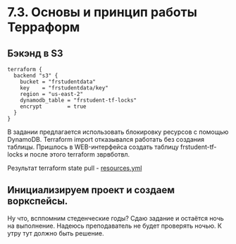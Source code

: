 # 7.3. Основы и принцип работы Терраформ

## Бэкэнд в S3

```
terraform {
  backend "s3" {
    bucket = "frstudentdata"
    key    = "frstudentdata/key"
    region = "us-east-2"
    dynamodb_table = "frstudent-tf-locks"
    encrypt        = true
  }
}
```
В задании предлагается использовать блокировку ресурсов с помощью DynamoDB. Terraform import отказывался работать без создания таблицы. Пришлось в WEB-интерфейса создать таблицу frstudent-tf-locks и после этого terraform зврвботвл.

Результат terraform state pull - [resources.yml](resources.yml)

## Инициализируем проект и создаем воркспейсы.

Ну что, всппомним стеденческие годы? Сдаю задание и остаётся ночь на выполнение. Надеюсь преподаватель не будет проверять ночью.
К утру тут должно быть решение.

